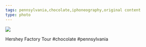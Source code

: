 ```yaml
---
tags: pennsylvania,chocolate,iphoneography,original content
type: photo
---
```

<img src="http://24.media.tumblr.com/6097e8d6e577c97a8737ddbe2bea6eb4/tumblr_mftaxqUCFM1rdkc0do1_1280.jpg" />

Hershey Factory Tour #chocolate #pennsylvania 
